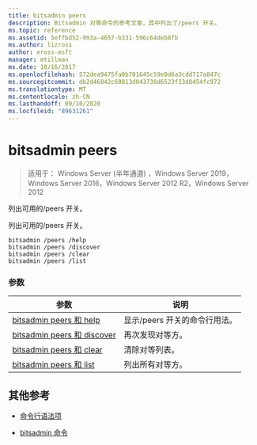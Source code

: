 ```yaml
---
title: bitsadmin peers
description: Bitsadmin 对等命令的参考文章，其中列出了/peers 开关。
ms.topic: reference
ms.assetid: 5effbd52-993a-4657-b331-596c64deb8fb
ms.author: lizross
author: eross-msft
manager: mtillman
ms.date: 10/16/2017
ms.openlocfilehash: 572dea9475fa0b701645c59e0d6a3cdd717a847c
ms.sourcegitcommit: db2d46842c68813d043738d6523f13d8454fc972
ms.translationtype: MT
ms.contentlocale: zh-CN
ms.lasthandoff: 09/10/2020
ms.locfileid: "89631261"
---
```

# <a name="bitsadmin-peers"></a>bitsadmin peers

> 适用于： Windows Server (半年通道) ，Windows Server 2019，Windows Server 2016，Windows Server 2012 R2，Windows Server 2012

列出可用的/peers 开关。

列出可用的/peers 开关。

```
bitsadmin /peers /help
bitsadmin /peers /discover
bitsadmin /peers /clear
bitsadmin /peers /list
```

### <a name="parameters"></a>参数
| 参数 | 说明 |
| -------------- | -------------- |
| [bitsadmin peers 和 help](bitsadmin-peers-and-help.md) | 显示/peers 开关的命令行用法。 |
| [bitsadmin peers 和 discover](bitsadmin-peers-and-discover.md) | 再次发现对等方。 |
| [bitsadmin peers 和 clear](bitsadmin-peers-and-clear.md) | 清除对等列表。 |
| [bitsadmin peers 和 list](bitsadmin-peers-and-list.md) | 列出所有对等方。 |

## <a name="additional-references"></a>其他参考

- [命令行语法项](command-line-syntax-key.md)

- [bitsadmin 命令](bitsadmin.md)
